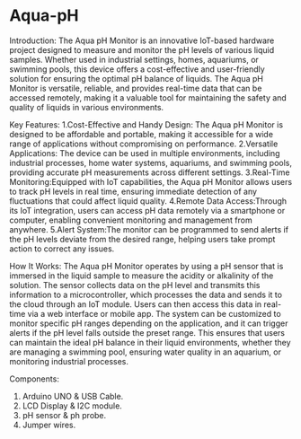 # Aqua-pH
Introduction:
The Aqua pH Monitor is an innovative IoT-based hardware project designed to measure and monitor the pH levels of various liquid samples. Whether used in industrial settings, homes, aquariums, or swimming pools, this device offers a cost-effective and user-friendly solution for ensuring the optimal pH balance of liquids. The Aqua pH Monitor is versatile, reliable, and provides real-time data that can be accessed remotely, making it a valuable tool for maintaining the safety and quality of liquids in various environments.


Key Features:
1.Cost-Effective and Handy Design: The Aqua pH Monitor is designed to be affordable and portable, making it accessible for a wide range of applications without compromising on performance.
2.Versatile Applications: The device can be used in multiple environments, including industrial processes, home water systems, aquariums, and swimming pools, providing accurate pH measurements across different settings.
3.Real-Time Monitoring:Equipped with IoT capabilities, the Aqua pH Monitor allows users to track pH levels in real time, ensuring immediate detection of any fluctuations that could affect liquid quality.
4.Remote Data Access:Through its IoT integration, users can access pH data remotely via a smartphone or computer, enabling convenient monitoring and management from anywhere.
5.Alert System:The monitor can be programmed to send alerts if the pH levels deviate from the desired range, helping users take prompt action to correct any issues.


How It Works:
The Aqua pH Monitor operates by using a pH sensor that is immersed in the liquid sample to measure the acidity or alkalinity of the solution. The sensor collects data on the pH level and transmits this information to a microcontroller, which processes the data and sends it to the cloud through an IoT module. Users can then access this data in real-time via a web interface or mobile app.
The system can be customized to monitor specific pH ranges depending on the application, and it can trigger alerts if the pH level falls outside the preset range. This ensures that users can maintain the ideal pH balance in their liquid environments, whether they are managing a swimming pool, ensuring water quality in an aquarium, or monitoring industrial processes.

Components:
1. Arduino UNO & USB Cable.
2. LCD Display & I2C module.
3. pH sensor & ph probe.
4. Jumper wires.
